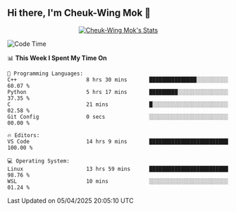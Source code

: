 ## Hi there, I'm Cheuk-Wing Mok 👋

<!--
**mozro0327/mozro0327** is a ✨ _special_ ✨ repository because its `README.md` (this file) appears on your GitHub profile.

Here are some ideas to get you started:

- 🔭 I’m currently working on ...
- 🌱 I’m currently learning ...
- 👯 I’m looking to collaborate on ...
- 🤔 I’m looking for help with ...
- 💬 Ask me about ...
- 📫 How to reach me: ...
- 😄 Pronouns: ...
- ⚡ Fun fact: ...
-->

<p align="center">
  <a href="https://github.com/mozro0327" class="rich-diff-level-one">
    <img src="https://github-readme-stats.vercel.app/api?username=mozro0327&title_color=333&text_color=777" alt="Cheuk-Wing Mok's Stats" >
    <!-- &hide=issues
    <img src="https://github-readme-stats.vercel.app/api?username=mozro0327&hide=issues&title_color=333&text_color=777" alt="Cheuk-Wing Mok's Stats" >
    -->
  </a>
</p>

<!--START_SECTION:waka-->
![Code Time](http://img.shields.io/badge/Code%20Time-3%2C356%20hrs%2024%20mins-blue)

📊 **This Week I Spent My Time On** 

```text
💬 Programming Languages: 
C++                      8 hrs 30 mins       ███████████████░░░░░░░░░░   60.07 % 
Python                   5 hrs 17 mins       █████████░░░░░░░░░░░░░░░░   37.35 % 
C                        21 mins             █░░░░░░░░░░░░░░░░░░░░░░░░   02.58 % 
Git Config               0 secs              ░░░░░░░░░░░░░░░░░░░░░░░░░   00.00 % 

🔥 Editors: 
VS Code                  14 hrs 9 mins       █████████████████████████   100.00 % 

💻 Operating System: 
Linux                    13 hrs 59 mins      █████████████████████████   98.76 % 
WSL                      10 mins             ░░░░░░░░░░░░░░░░░░░░░░░░░   01.24 % 
```


 Last Updated on 05/04/2025 20:05:10 UTC
<!--END_SECTION:waka-->
